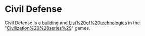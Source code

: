 # Civil Defense

Civil Defense is a [building](building) and [List%20of%20technologies](technology) in the "[Civilization%20%28series%29](Civilization)" games.